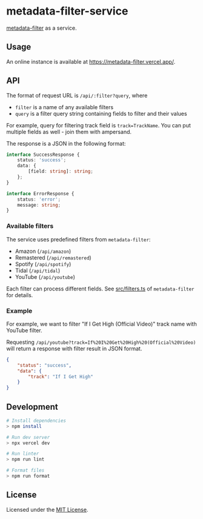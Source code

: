# metadata-filter-service

[metadata-filter](https://github.com/web-scrobbler/metadata-filter) as a service.

## Usage

An online instance is available at https://metadata-filter.vercel.app/.

## API

The format of request URL is `/api/:filter?query`, where

-   `filter` is a name of any available filters
-   `query` is a filter query string containing fields to filter and their values

For example, query for filtering track field is `track=TrackName`. You can put multiple fields as well - join them with ampersand.

The response is a JSON in the following format:

```ts
interface SuccessResponse {
	status: 'success';
	data: {
		[field: string]: string;
	};
}

interface ErrorResponse {
	status: 'error';
	message: string;
}
```

### Available filters

The service uses predefined filters from `metadata-filter`:

-   Amazon (`/api/amazon`)
-   Remastered (`/api/remastered`)
-   Spotify (`/api/spotify`)
-   Tidal (`/api/tidal`)
-   YouTube (`/api/youtube`)

Each filter can process different fields. See [src/filters.ts](https://github.com/web-scrobbler/metadata-filter/blob/master/src/filters.ts) of `metadata-filter` for details.

### Example

For example, we want to filter "If I Get High (Official Video)" track name with YouTube filter.

Requesting `/api/youtube?track=If%20I%20Get%20High%20(Official%20Video)` will return a response with filter result in JSON format.

```json
{
	"status": "success",
	"data": {
		"track": "If I Get High"
	}
}
```

## Development

```sh
# Install dependencies
> npm install

# Run dev server
> npx vercel dev

# Run linter
> npm run lint

# Format files
> npm run format
```

## License

Licensed under the [MIT License](LICENSE).
